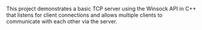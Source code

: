 This project demonstrates a basic TCP server using the Winsock API in C++ that listens for client connections and allows multiple clients to communicate with each other via the server.

